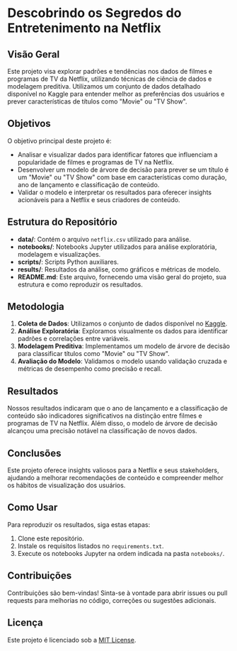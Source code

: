# Descobrindo os Segredos do Entretenimento na Netflix

## Visão Geral

Este projeto visa explorar padrões e tendências nos dados de filmes e programas de TV da Netflix, utilizando técnicas de ciência de dados e modelagem preditiva. Utilizamos um conjunto de dados detalhado disponível no Kaggle para entender melhor as preferências dos usuários e prever características de títulos como "Movie" ou "TV Show".

## Objetivos

O objetivo principal deste projeto é:

- Analisar e visualizar dados para identificar fatores que influenciam a popularidade de filmes e programas de TV na Netflix.
- Desenvolver um modelo de árvore de decisão para prever se um título é um "Movie" ou "TV Show" com base em características como duração, ano de lançamento e classificação de conteúdo.
- Validar o modelo e interpretar os resultados para oferecer insights acionáveis para a Netflix e seus criadores de conteúdo.

## Estrutura do Repositório

- **data/**: Contém o arquivo `netflix.csv` utilizado para análise.
- **notebooks/**: Notebooks Jupyter utilizados para análise exploratória, modelagem e visualizações.
- **scripts/**: Scripts Python auxiliares.
- **results/**: Resultados da análise, como gráficos e métricas de modelo.
- **README.md**: Este arquivo, fornecendo uma visão geral do projeto, sua estrutura e como reproduzir os resultados.

## Metodologia

1. **Coleta de Dados**: Utilizamos o conjunto de dados disponível no [Kaggle](https://www.kaggle.com/datasets/rahulvyasm/netflix-movies-and-tv-shows).
2. **Análise Exploratória**: Exploramos visualmente os dados para identificar padrões e correlações entre variáveis.
3. **Modelagem Preditiva**: Implementamos um modelo de árvore de decisão para classificar títulos como "Movie" ou "TV Show".
4. **Avaliação do Modelo**: Validamos o modelo usando validação cruzada e métricas de desempenho como precisão e recall.

## Resultados

Nossos resultados indicaram que o ano de lançamento e a classificação de conteúdo são indicadores significativos na distinção entre filmes e programas de TV na Netflix. Além disso, o modelo de árvore de decisão alcançou uma precisão notável na classificação de novos dados.

## Conclusões

Este projeto oferece insights valiosos para a Netflix e seus stakeholders, ajudando a melhorar recomendações de conteúdo e compreender melhor os hábitos de visualização dos usuários.

## Como Usar

Para reproduzir os resultados, siga estas etapas:

1. Clone este repositório.
2. Instale os requisitos listados no `requirements.txt`.
3. Execute os notebooks Jupyter na ordem indicada na pasta `notebooks/`.

## Contribuições

Contribuições são bem-vindas! Sinta-se à vontade para abrir issues ou pull requests para melhorias no código, correções ou sugestões adicionais.

## Licença

Este projeto é licenciado sob a [MIT License](LICENSE).
